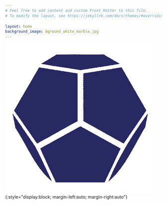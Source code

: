 ```yaml
---
# Feel free to add content and custom Front Matter to this file.
# To modify the layout, see https://jekyllrb.com/docs/themes/#overriding-theme-defaults

layout: home
background_image: bground_white_marble.jpg
---
```


![animated polygon](/assets/images/dodecahedron_rotating_blue.gif){:style="display:block; margin-left:auto; margin-right:auto"}
